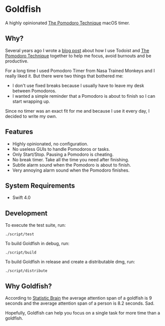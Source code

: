 # Goldfish

A highly opinionated [The Pomodoro Technique][the-pomodoro-technique] macOS
timer.

## Why?

Several years ago I wrote a [blog post][blog-post] about how I use Todoist and
[The Pomodoro Technique][the-pomodoro-technique] together to help me focus,
avoid burnouts and be productive.

For a long time I used Pomodoro Timer from Nasa Trained Monkeys and I really
liked it. But there were two things that bothered me:

- I don't use fixed breaks because I usually have to leave my desk between
  Pomodoros.
- I wanted a simple reminder that a Pomodoro is about to finish so I can start
  wrapping up.

Since no timer was an exact fit for me and because I use it every day, I decided
to write my own.

## Features

- Highly opinionated, no configuration.
- No useless GUIs to handle Pomodoros or tasks.
- Only Start/Stop. Pausing a Pomodoro is cheating.
- No break timer. Take all the time you need after finishing.
- Subtle alarm sound when the Pomodoro is about to finish.
- Very annoying alarm sound when the Pomodoro finishes.

## System Requirements

* Swift 4.0

## Development

To execute the test suite, run:

    ./script/test

To build Goldfish in debug, run:

    ./script/build

To build Goldfish in release and create a distributable dmg, run:

    ./script/distribute

## Why Goldfish?

According to [Statistic Brain][statistic-brain] the average attention span of a
goldfish is 9 seconds and the average attention span of a person is 8.2 seconds.
Sad.

Hopefully, Goldfish can help you focus on a single task for more time than a
goldfish.

[blog-post]: https://medium.com/@gjorquera/todoist-and-pomodoros-1b28947b4fd4
[the-pomodoro-technique]: http://cirillocompany.de/pages/pomodoro-technique
[statistic-brain]: https://www.statisticbrain.com/attention-span-statistics/
